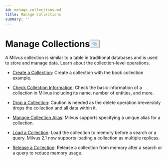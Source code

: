 ```yaml
---
id: manage_collections.md
title: Manage Collections
summary: ''
---
```

<h1 id="Manage-Collections" class="common-anchor-header">Manage Collections<button data-href="#Manage-Collections" class="anchor-icon" translate="no">
      <svg translate="no"
        aria-hidden="true"
        focusable="false"
        height="20"
        version="1.1"
        viewBox="0 0 16 16"
        width="16"
      >
        <path
          fill="#0092E4"
          fill-rule="evenodd"
          d="M4 9h1v1H4c-1.5 0-3-1.69-3-3.5S2.55 3 4 3h4c1.45 0 3 1.69 3 3.5 0 1.41-.91 2.72-2 3.25V8.59c.58-.45 1-1.27 1-2.09C10 5.22 8.98 4 8 4H4c-.98 0-2 1.22-2 2.5S3 9 4 9zm9-3h-1v1h1c1 0 2 1.22 2 2.5S13.98 12 13 12H9c-.98 0-2-1.22-2-2.5 0-.83.42-1.64 1-2.09V6.25c-1.09.53-2 1.84-2 3.25C6 11.31 7.55 13 9 13h4c1.45 0 3-1.69 3-3.5S14.5 6 13 6z"
        ></path>
      </svg>
    </button></h1><p>A Milvus collection is similar to a table in traditional databases and is used to store and manage data. Learn about the collection-level operations.</p>
<ul>
<li><p><a href="/docs/it/create_collection.md">Create a Collection</a>: Create a collection with the book collection example.</p></li>
<li><p><a href="/docs/it/check_collection.md">Check Collection Information</a>: Check the basic information of a collection in Milvus including its name, number of entities, and more.</p></li>
<li><p><a href="/docs/it/drop_collection.md">Drop a Collection</a>: Caution is needed as the delete operation irreversibly drops the collection and all data within it.</p></li>
<li><p><a href="/docs/it/collection_alias.md">Manage Collection Alias</a>: Milvus supports specifying a unique alias for a collection.</p></li>
<li><p><a href="/docs/it/load_collection.md">Load a Collection</a>: Load the collection to memory before a search or a query. Milvus 2.1 now supports loading a collection as multiple replicas.</p></li>
<li><p><a href="/docs/it/release_collection.md">Release a Collection</a>: Release a collection from memory after a search or a query to reduce memory usage.</p></li>
</ul>
